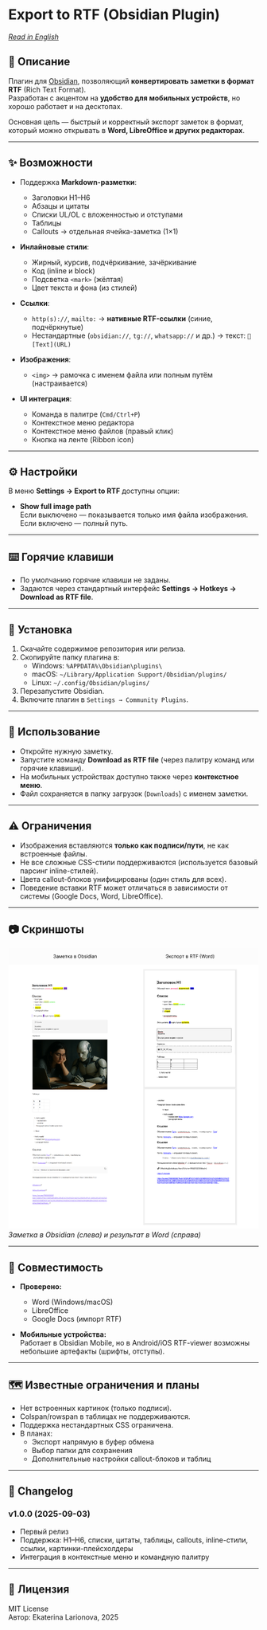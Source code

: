 # Export to RTF (Obsidian Plugin)

*[Read in English](./README.md)*

## 📖 Описание
Плагин для [Obsidian](https://obsidian.md), позволяющий **конвертировать заметки в формат RTF** (Rich Text Format).  
Разработан с акцентом на **удобство для мобильных устройств**, но хорошо работает и на десктопах.

Основная цель — быстрый и корректный экспорт заметок в формат, который можно открывать в **Word, LibreOffice и других редакторах**.

---

## ✨ Возможности

* Поддержка **Markdown-разметки**:
  * Заголовки H1–H6
  * Абзацы и цитаты
  * Списки UL/OL с вложенностью и отступами
  * Таблицы
  * Callouts → отдельная ячейка-заметка (1×1)

* **Инлайновые стили**:
  * Жирный, курсив, подчёркивание, зачёркивание  
  * Код (inline и block)  
  * Подсветка `<mark>` (жёлтая)  
  * Цвет текста и фона (из стилей)

* **Ссылки**:
  * `http(s)://`, `mailto:` → **нативные RTF-ссылки** (синие, подчёркнутые)  
  * Нестандартные (`obsidian://`, `tg://`, `whatsapp://` и др.) → текст: `🔗 [Text](URL)`

* **Изображения**:
  * `<img>` → рамочка с именем файла или полным путём (настраивается)

* **UI интеграция**:
  * Команда в палитре (`Cmd/Ctrl+P`)  
  * Контекстное меню редактора  
  * Контекстное меню файлов (правый клик)  
  * Кнопка на ленте (Ribbon icon)

---

## ⚙️ Настройки
В меню **Settings → Export to RTF** доступны опции:

* **Show full image path**  
  Если выключено — показывается только имя файла изображения.  
  Если включено — полный путь.

---

## ⌨️ Горячие клавиши
* По умолчанию горячие клавиши не заданы.  
* Задаются через стандартный интерфейс **Settings → Hotkeys → Download as RTF file**.

---

## 🚀 Установка
1. Скачайте содержимое репозитория или релиза.  
2. Скопируйте папку плагина в:  
   * Windows: `%APPDATA%\Obsidian\plugins\`  
   * macOS: `~/Library/Application Support/Obsidian/plugins/`  
   * Linux: `~/.config/Obsidian/plugins/`  
3. Перезапустите Obsidian.  
4. Включите плагин в `Settings → Community Plugins`.

---

## 📌 Использование
* Откройте нужную заметку.  
* Запустите команду **Download as RTF file** (через палитру команд или горячие клавиши).  
* На мобильных устройствах доступно также через **контекстное меню**.  
* Файл сохраняется в папку загрузок (`Downloads`) с именем заметки.

---

## ⚠️ Ограничения
* Изображения вставляются **только как подписи/пути**, не как встроенные файлы.  
* Не все сложные CSS-стили поддерживаются (используется базовый парсинг inline-стилей).  
* Цвета callout-блоков унифицированы (один стиль для всех).  
* Поведение вставки RTF может отличаться в зависимости от системы (Google Docs, Word, LibreOffice).

---

## 📷 Скриншоты
![Пример заметки](./media/demo-ru.png)  
*Заметка в Obsidian (слева) и результат в Word (справа)* 

---

## 🔄 Совместимость
* **Проверено:**  
  - Word (Windows/macOS)  
  - LibreOffice  
  - Google Docs (импорт RTF)  

* **Мобильные устройства:**  
  Работает в Obsidian Mobile, но в Android/iOS RTF-viewer возможны небольшие артефакты (шрифты, отступы).

---

## 🗺️ Известные ограничения и планы
- Нет встроенных картинок (только подписи).  
- Colspan/rowspan в таблицах не поддерживаются.  
- Поддержка нестандартных CSS ограничена.  
- В планах:  
  - Экспорт напрямую в буфер обмена  
  - Выбор папки для сохранения  
  - Дополнительные настройки callout-блоков и таблиц  

---

## 📜 Changelog
### v1.0.0 (2025-09-03)
- Первый релиз  
- Поддержка: H1–H6, списки, цитаты, таблицы, callouts, inline-стили, ссылки, картинки-плейсхолдеры  
- Интеграция в контекстные меню и командную палитру  

---

## 📄 Лицензия
MIT License  
Автор: Ekaterina Larionova, 2025
